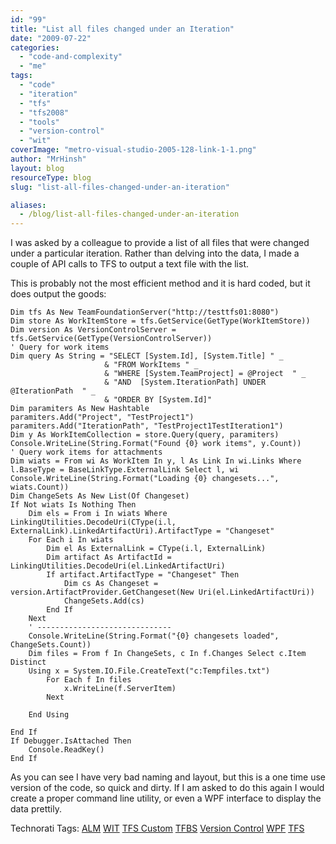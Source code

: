```yaml
---
id: "99"
title: "List all files changed under an Iteration"
date: "2009-07-22"
categories:
  - "code-and-complexity"
  - "me"
tags:
  - "code"
  - "iteration"
  - "tfs"
  - "tfs2008"
  - "tools"
  - "version-control"
  - "wit"
coverImage: "metro-visual-studio-2005-128-link-1-1.png"
author: "MrHinsh"
layout: blog
resourceType: blog
slug: "list-all-files-changed-under-an-iteration"

aliases:
  - /blog/list-all-files-changed-under-an-iteration
---
```


I was asked by a colleague to provide a list of all files that were changed under a particular iteration. Rather than delving into the data, I made a couple of API calls to TFS to output a text file with the list.

This is probably not the most efficient method and it is hard coded, but it does output the goods:

```
Dim tfs As New TeamFoundationServer("http://testtfs01:8080")
Dim store As WorkItemStore = tfs.GetService(GetType(WorkItemStore))
Dim version As VersionControlServer = tfs.GetService(GetType(VersionControlServer))
' Query for work items
Dim query As String = "SELECT [System.Id], [System.Title] " _
                     & "FROM WorkItems " _
                     & "WHERE [System.TeamProject] = @Project  " _
                     & "AND  [System.IterationPath] UNDER @IterationPath  " _
                     & "ORDER BY [System.Id]"
Dim paramiters As New Hashtable
paramiters.Add("Project", "TestProject1")
paramiters.Add("IterationPath", "TestProject1TestIteration1")
Dim y As WorkItemCollection = store.Query(query, paramiters)
Console.WriteLine(String.Format("Found {0} work items", y.Count))
' Query work items for attachments
Dim wiats = From wi As WorkItem In y, l As Link In wi.Links Where l.BaseType = BaseLinkType.ExternalLink Select l, wi
Console.WriteLine(String.Format("Loading {0} changesets...", wiats.Count))
Dim ChangeSets As New List(Of Changeset)
If Not wiats Is Nothing Then
    Dim els = From i In wiats Where LinkingUtilities.DecodeUri(CType(i.l, ExternalLink).LinkedArtifactUri).ArtifactType = "Changeset"
    For Each i In wiats
        Dim el As ExternalLink = CType(i.l, ExternalLink)
        Dim artifact As ArtifactId = LinkingUtilities.DecodeUri(el.LinkedArtifactUri)
        If artifact.ArtifactType = "Changeset" Then
            Dim cs As Changeset = version.ArtifactProvider.GetChangeset(New Uri(el.LinkedArtifactUri))
            ChangeSets.Add(cs)
        End If
    Next
    ' ------------------------------
    Console.WriteLine(String.Format("{0} changesets loaded", ChangeSets.Count))
    Dim files = From f In ChangeSets, c In f.Changes Select c.Item Distinct
    Using x = System.IO.File.CreateText("c:Tempfiles.txt")
        For Each f In files
            x.WriteLine(f.ServerItem)
        Next

    End Using

End If
If Debugger.IsAttached Then
    Console.ReadKey()
End If
```

As you can see I have very bad naming and layout, but this is a one time use version of the code, so quick and dirty. If I am asked to do this again I would create a proper command line utility, or even a WPF interface to display the data prettily.

Technorati Tags: [ALM](http://technorati.com/tags/ALM) [WIT](http://technorati.com/tags/WIT) [TFS Custom](http://technorati.com/tags/TFS+Custom) [TFBS](http://technorati.com/tags/TFBS) [Version Control](http://technorati.com/tags/Version+Control) [WPF](http://technorati.com/tags/WPF) [TFS](http://technorati.com/tags/TFS)

